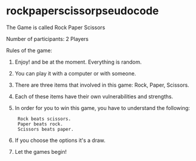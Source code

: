 # rockpaperscissorpseudocode

The Game is called Rock Paper Scissors

Number of participants: 2 Players

Rules of the game:
1. Enjoy! and be at the moment. Everything is random.
2. You can play it with a computer or with someone.
3. There are three items that involved in this game: Rock, Paper, Scissors.
4. Each of these items have their own vulnerabilities and strengths.
5. In order for you to win this game, you have to understand the following:

        Rock beats scissors.
        Paper beats rock.
        Scissors beats paper.

6. If you choose the options it's a draw.
7. Let the games begin!



